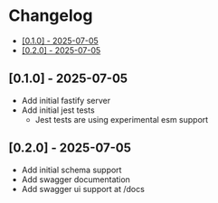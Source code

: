 # Changelog <!-- omit in toc -->

- [\[0.1.0\] - 2025-07-05](#010---2025-07-05)
- [\[0.2.0\] - 2025-07-05](#020---2025-07-05)

## [0.1.0] - 2025-07-05

- Add initial fastify server
- Add initial jest tests
  - Jest tests are using experimental esm support

## [0.2.0] - 2025-07-05

- Add initial schema support
- Add swagger documentation
- Add swagger ui support at /docs
